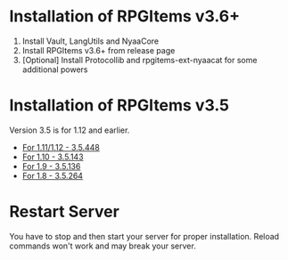 # Installation of RPGItems v3.6+

1. Install Vault, LangUtils and NyaaCore
2. Install RPGItems v3.6+ from release page
3. [Optional] Install Protocollib and rpgitems-ext-nyaacat for some additional powers

# Installation of RPGItems v3.5

Version 3.5 is for 1.12 and earlier.

* [For 1.11/1.12 - 3.5.448](https://github.com/NyaaCat/RPGitems-reloaded/releases/download/1.11-v3.5.448/rpgitem-reloaded-mc1.11-v3.5.448.jar)
* [For 1.10 - 3.5.143](https://github.com/NyaaCat/RPGitems-reloaded/releases/download/1.10-v3.5.143/RPGitems-reloaded.jar)
* [For 1.9 - 3.5.136](https://github.com/NyaaCat/RPGitems-reloaded/releases/download/1.9-v3.5.136/RPGitems-reloaded.jar)
* [For 1.8 - 3.5.264](https://github.com/NyaaCat/RPGitems-reloaded/releases/download/1.8-v3.5.264/rpgitem-reloaded-1.8-v.264.jar)

# Restart Server

You have to stop and then start your server for proper installation. Reload commands won't work and may break your server.